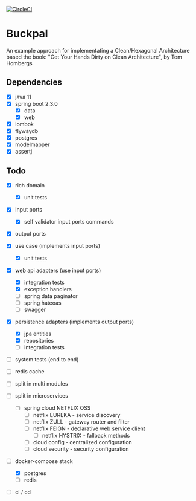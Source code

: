[![CircleCI](https://circleci.com/gh/marcosvieirajr/buckpal-clean-architecture-spring.svg?style=svg)](https://circleci.com/gh/marcosvieirajr/buckpal-clean-architecture-spring)

# Buckpal

An example approach for implementating a Clean/Hexagonal Architecture based the book: "Get Your Hands Dirty on Clean Architecture", by Tom Hombergs

## Dependencies

- [x] java 11
- [x] spring boot 2.3.0
    - [x] data
    - [x] web
- [x] lombok
- [x] flywaydb
- [x] postgres
- [x] modelmapper
- [x] assertj

## Todo

- [x] rich domain
    - [x] unit tests
- [x] input ports
    - [x] self validator input ports commands
- [x] output ports
- [x] use case (implements input ports)
    - [x] unit tests
- [x] web api adapters (use input ports)
    - [x] integration tests
    - [x] exception handlers
    - [ ] spring data paginator
    - [ ] spring hateoas
    - [ ] swagger
- [x] persistence adapters (implements output ports)
    - [x] jpa entities
    - [x] repositories
    - [ ] integration tests
- [ ] system tests (end to end)
- [ ] redis cache
- [ ] split in multi modules
- [ ] split in microservices
    - [ ] spring cloud NETFLIX OSS
        - [ ] netflix EUREKA - service discovery
        - [ ] netflix ZULL - gateway router and filter
        - [ ] netflix FEIGN - declarative web service client
            - [ ] netflix HYSTRIX - fallback methods
        - [ ] cloud config - centralized configuration
        - [ ] cloud security - security configuration
- [ ] docker-compose stack
    - [x] postgres
    - [ ] redis
- [ ] ci / cd






